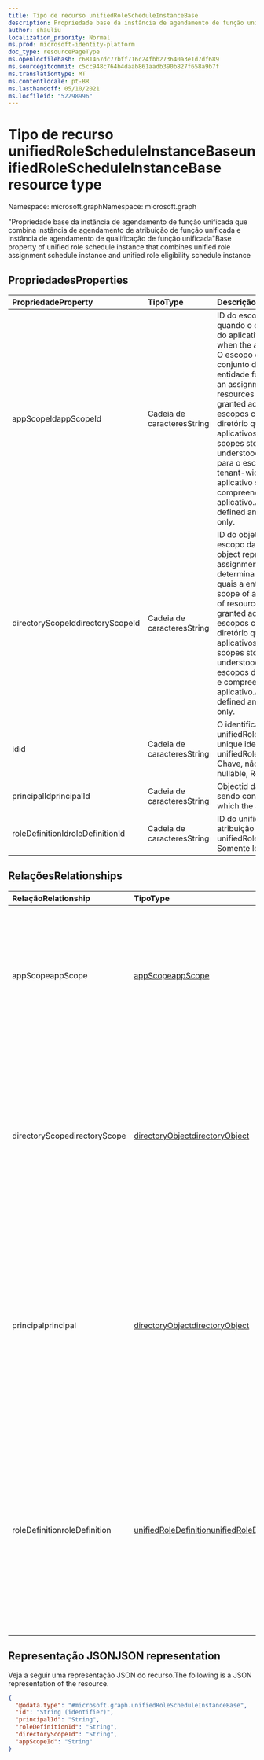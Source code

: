 ```yaml
---
title: Tipo de recurso unifiedRoleScheduleInstanceBase
description: Propriedade base da instância de agendamento de função unificada que combina instância de agendamento de atribuição de função unificada e instância de agendamento de qualificação de função unificada
author: shauliu
localization_priority: Normal
ms.prod: microsoft-identity-platform
doc_type: resourcePageType
ms.openlocfilehash: c681467dc77bff716c24fbb273640a3e1d7df689
ms.sourcegitcommit: c5cc948c764b4daab861aadb390b827f658a9b7f
ms.translationtype: MT
ms.contentlocale: pt-BR
ms.lasthandoff: 05/10/2021
ms.locfileid: "52298996"
---
```

# <a name="unifiedrolescheduleinstancebase-resource-type"></a><span data-ttu-id="e5f51-103">Tipo de recurso unifiedRoleScheduleInstanceBase</span><span class="sxs-lookup"><span data-stu-id="e5f51-103">unifiedRoleScheduleInstanceBase resource type</span></span>

<span data-ttu-id="e5f51-104">Namespace: microsoft.graph</span><span class="sxs-lookup"><span data-stu-id="e5f51-104">Namespace: microsoft.graph</span></span>

<span data-ttu-id="e5f51-105">"Propriedade base da instância de agendamento de função unificada que combina instância de agendamento de atribuição de função unificada e instância de agendamento de qualificação de função unificada</span><span class="sxs-lookup"><span data-stu-id="e5f51-105">"Base property of unified role schedule instance that combines unified role assignment schedule instance and unified role eligibility schedule instance</span></span>

## <a name="properties"></a><span data-ttu-id="e5f51-106">Propriedades</span><span class="sxs-lookup"><span data-stu-id="e5f51-106">Properties</span></span>
|<span data-ttu-id="e5f51-107">Propriedade</span><span class="sxs-lookup"><span data-stu-id="e5f51-107">Property</span></span>|<span data-ttu-id="e5f51-108">Tipo</span><span class="sxs-lookup"><span data-stu-id="e5f51-108">Type</span></span>|<span data-ttu-id="e5f51-109">Descrição</span><span class="sxs-lookup"><span data-stu-id="e5f51-109">Description</span></span>|
|:---|:---|:---|
|<span data-ttu-id="e5f51-110">appScopeId</span><span class="sxs-lookup"><span data-stu-id="e5f51-110">appScopeId</span></span>|<span data-ttu-id="e5f51-111">Cadeia de caracteres</span><span class="sxs-lookup"><span data-stu-id="e5f51-111">String</span></span>|<span data-ttu-id="e5f51-112">ID do escopo específico do aplicativo quando o escopo de atribuição é específico do aplicativo.</span><span class="sxs-lookup"><span data-stu-id="e5f51-112">Id of the app specific scope when the assignment scope is app specific.</span></span> <span data-ttu-id="e5f51-113">O escopo de uma atribuição determina o conjunto de recursos para os quais a entidade foi concedida acesso.</span><span class="sxs-lookup"><span data-stu-id="e5f51-113">The scope of an assignment determines the set of resources for which the principal has been granted access.</span></span> <span data-ttu-id="e5f51-114">Os escopos de diretório são escopos compartilhados armazenados no diretório que são compreendidos por vários aplicativos.</span><span class="sxs-lookup"><span data-stu-id="e5f51-114">Directory scopes are shared scopes stored in the directory that are understood by multiple applications.</span></span> <span data-ttu-id="e5f51-115">Use "/" para o escopo de todo o locatário.</span><span class="sxs-lookup"><span data-stu-id="e5f51-115">Use "/" for tenant-wide scope.</span></span> <span data-ttu-id="e5f51-116">Os escopos do aplicativo são escopos definidos e compreendidos somente por esse aplicativo.</span><span class="sxs-lookup"><span data-stu-id="e5f51-116">App scopes are scopes that are defined and understood by this application only.</span></span>|
|<span data-ttu-id="e5f51-117">directoryScopeId</span><span class="sxs-lookup"><span data-stu-id="e5f51-117">directoryScopeId</span></span>|<span data-ttu-id="e5f51-118">Cadeia de caracteres</span><span class="sxs-lookup"><span data-stu-id="e5f51-118">String</span></span>|<span data-ttu-id="e5f51-119">ID do objeto directory que representa o escopo da atribuição.</span><span class="sxs-lookup"><span data-stu-id="e5f51-119">Id of the directory object representing the scope of the assignment.</span></span> <span data-ttu-id="e5f51-120">O escopo de uma atribuição determina o conjunto de recursos para os quais a entidade foi concedida acesso.</span><span class="sxs-lookup"><span data-stu-id="e5f51-120">The scope of an assignment determines the set of resources for which the principal has been granted access.</span></span> <span data-ttu-id="e5f51-121">Os escopos de diretório são escopos compartilhados armazenados no diretório que são compreendidos por vários aplicativos.</span><span class="sxs-lookup"><span data-stu-id="e5f51-121">Directory scopes are shared scopes stored in the directory that are understood by multiple applications.</span></span> <span data-ttu-id="e5f51-122">Os escopos do aplicativo são escopos definidos e compreendidos somente por esse aplicativo.</span><span class="sxs-lookup"><span data-stu-id="e5f51-122">App scopes are scopes that are defined and understood by this application only.</span></span>|
|<span data-ttu-id="e5f51-123">id</span><span class="sxs-lookup"><span data-stu-id="e5f51-123">id</span></span>|<span data-ttu-id="e5f51-124">Cadeia de caracteres</span><span class="sxs-lookup"><span data-stu-id="e5f51-124">String</span></span>|<span data-ttu-id="e5f51-125">O identificador exclusivo para unifiedRoleAssignmentScheduleInstance.</span><span class="sxs-lookup"><span data-stu-id="e5f51-125">The unique identifier for the unifiedRoleAssignmentScheduleInstance.</span></span> <span data-ttu-id="e5f51-126">Chave, não anulada, somente leitura.</span><span class="sxs-lookup"><span data-stu-id="e5f51-126">Key, not nullable, Read-only.</span></span>|
|<span data-ttu-id="e5f51-127">principalId</span><span class="sxs-lookup"><span data-stu-id="e5f51-127">principalId</span></span>|<span data-ttu-id="e5f51-128">Cadeia de caracteres</span><span class="sxs-lookup"><span data-stu-id="e5f51-128">String</span></span>|<span data-ttu-id="e5f51-129">Objectid da entidade à qual a atribuição está sendo concedida.</span><span class="sxs-lookup"><span data-stu-id="e5f51-129">Objectid of the principal to which the assignment is being granted to.</span></span>|
|<span data-ttu-id="e5f51-130">roleDefinitionId</span><span class="sxs-lookup"><span data-stu-id="e5f51-130">roleDefinitionId</span></span>|<span data-ttu-id="e5f51-131">Cadeia de caracteres</span><span class="sxs-lookup"><span data-stu-id="e5f51-131">String</span></span>|<span data-ttu-id="e5f51-132">ID do unifiedRoleDefinition para o que a atribuição se destina.</span><span class="sxs-lookup"><span data-stu-id="e5f51-132">ID of the unifiedRoleDefinition the assignment is for.</span></span> <span data-ttu-id="e5f51-133">Somente leitura.</span><span class="sxs-lookup"><span data-stu-id="e5f51-133">Read only.</span></span>|

## <a name="relationships"></a><span data-ttu-id="e5f51-134">Relações</span><span class="sxs-lookup"><span data-stu-id="e5f51-134">Relationships</span></span>
|<span data-ttu-id="e5f51-135">Relação</span><span class="sxs-lookup"><span data-stu-id="e5f51-135">Relationship</span></span>|<span data-ttu-id="e5f51-136">Tipo</span><span class="sxs-lookup"><span data-stu-id="e5f51-136">Type</span></span>|<span data-ttu-id="e5f51-137">Descrição</span><span class="sxs-lookup"><span data-stu-id="e5f51-137">Description</span></span>|
|:---|:---|:---|
|<span data-ttu-id="e5f51-138">appScope</span><span class="sxs-lookup"><span data-stu-id="e5f51-138">appScope</span></span>|[<span data-ttu-id="e5f51-139">appScope</span><span class="sxs-lookup"><span data-stu-id="e5f51-139">appScope</span></span>](../resources/appscope.md)|<span data-ttu-id="e5f51-140">Propriedade somente leitura com detalhes do escopo específico do aplicativo quando o escopo de atribuição é específico do aplicativo.</span><span class="sxs-lookup"><span data-stu-id="e5f51-140">Read-only property with details of the app specific scope when the assignment scope is app specific.</span></span> <span data-ttu-id="e5f51-141">Entidade de contenção.</span><span class="sxs-lookup"><span data-stu-id="e5f51-141">Containment entity.</span></span> |
|<span data-ttu-id="e5f51-142">directoryScope</span><span class="sxs-lookup"><span data-stu-id="e5f51-142">directoryScope</span></span>|[<span data-ttu-id="e5f51-143">directoryObject</span><span class="sxs-lookup"><span data-stu-id="e5f51-143">directoryObject</span></span>](../resources/directoryobject.md)|<span data-ttu-id="e5f51-144">O objeto directory que é o escopo da atribuição.</span><span class="sxs-lookup"><span data-stu-id="e5f51-144">The directory object that is the scope of the assignment.</span></span> <span data-ttu-id="e5f51-145">Habilita a recuperação do objeto de diretório usando `$expand` ao mesmo tempo que obter a atribuição de função.</span><span class="sxs-lookup"><span data-stu-id="e5f51-145">Enables the retrieval of the directory object using `$expand` at the same time as getting the role assignment.</span></span> <span data-ttu-id="e5f51-146">Somente leitura.</span><span class="sxs-lookup"><span data-stu-id="e5f51-146">Read-only.</span></span>|
|<span data-ttu-id="e5f51-147">principal</span><span class="sxs-lookup"><span data-stu-id="e5f51-147">principal</span></span>|[<span data-ttu-id="e5f51-148">directoryObject</span><span class="sxs-lookup"><span data-stu-id="e5f51-148">directoryObject</span></span>](../resources/directoryobject.md)|<span data-ttu-id="e5f51-149">A entidade que está recebendo uma atribuição de função por meio da solicitação.</span><span class="sxs-lookup"><span data-stu-id="e5f51-149">The principal that is getting a role assignment through the request.</span></span> <span data-ttu-id="e5f51-150">Habilita a recuperação da entidade principal usando `$expand` ao mesmo tempo que obter a atribuição de função.</span><span class="sxs-lookup"><span data-stu-id="e5f51-150">Enables the retrieval of the principal using `$expand` at the same time as getting the role assignment.</span></span> <span data-ttu-id="e5f51-151">Somente leitura.</span><span class="sxs-lookup"><span data-stu-id="e5f51-151">Read-only.</span></span>|
|<span data-ttu-id="e5f51-152">roleDefinition</span><span class="sxs-lookup"><span data-stu-id="e5f51-152">roleDefinition</span></span>|[<span data-ttu-id="e5f51-153">unifiedRoleDefinition</span><span class="sxs-lookup"><span data-stu-id="e5f51-153">unifiedRoleDefinition</span></span>](../resources/unifiedroledefinition.md)|<span data-ttu-id="e5f51-154">A funçãoDefinition para a atribuição.</span><span class="sxs-lookup"><span data-stu-id="e5f51-154">The roleDefinition for the assignment.</span></span> <span data-ttu-id="e5f51-155">Habilita a recuperação da definição de função usando `$expand` ao mesmo tempo que obter a atribuição de função.</span><span class="sxs-lookup"><span data-stu-id="e5f51-155">Enables the retrieval of the role definition using `$expand` at the same time as getting the role assignment.</span></span> <span data-ttu-id="e5f51-156">O roleDefinition.Id é expandido automaticamente.</span><span class="sxs-lookup"><span data-stu-id="e5f51-156">The roleDefinition.Id is automatically expanded.</span></span>|

## <a name="json-representation"></a><span data-ttu-id="e5f51-157">Representação JSON</span><span class="sxs-lookup"><span data-stu-id="e5f51-157">JSON representation</span></span>
<span data-ttu-id="e5f51-158">Veja a seguir uma representação JSON do recurso.</span><span class="sxs-lookup"><span data-stu-id="e5f51-158">The following is a JSON representation of the resource.</span></span>
<!-- {
  "blockType": "resource",
  "keyProperty": "id",
  "@odata.type": "microsoft.graph.unifiedRoleScheduleInstanceBase",
  "openType": false
}
-->
``` json
{
  "@odata.type": "#microsoft.graph.unifiedRoleScheduleInstanceBase",
  "id": "String (identifier)",
  "principalId": "String",
  "roleDefinitionId": "String",
  "directoryScopeId": "String",
  "appScopeId": "String"
}
```
